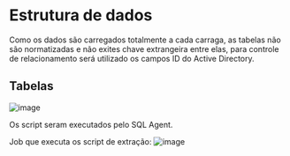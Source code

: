 
# Estrutura de dados
Como os dados são carregados totalmente a cada carraga, as tabelas não são normatizadas e não exites chave extrangeira entre elas, para controle de relacionamento será utilizado os campos ID do Active Directory.

## Tabelas 
![image](https://user-images.githubusercontent.com/55700120/158218921-b82ed99b-7f41-4dc0-9554-6dd2ecc69c9e.png)

Os script seram executados pelo SQL Agent.

Job que executa os script de extração:
![image](https://user-images.githubusercontent.com/55700120/158241700-036236ee-f2b6-460a-80b8-39b1a7011e8b.png)









